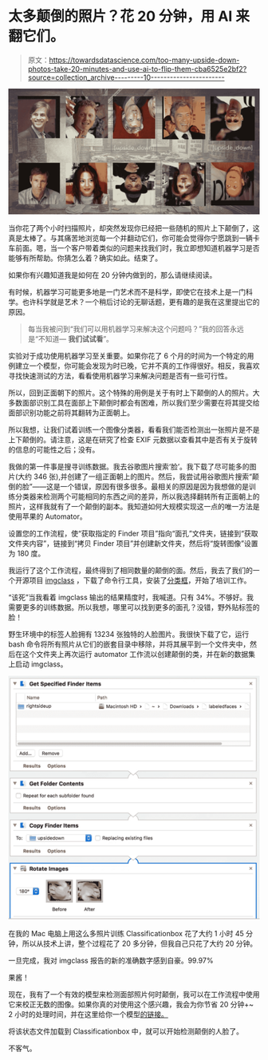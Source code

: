 # 太多颠倒的照片？花 20 分钟，用 AI 来翻它们。

> 原文：<https://towardsdatascience.com/too-many-upside-down-photos-take-20-minutes-and-use-ai-to-flip-them-cba6525e2bf2?source=collection_archive---------10----------------------->

![](img/b6232a5a6b08308067f171e556b991bc.png)

当你花了两个小时扫描照片，却突然发现你已经把一些随机的照片上下颠倒了，这真是太棒了。与其痛苦地浏览每一个并翻动它们，你可能会觉得你宁愿跳到一辆卡车前面。嗯，当一个客户带着类似的问题来找我们时，我立即想知道机器学习是否能够有所帮助。你猜怎么着？确实如此。结束了。

如果你有兴趣知道我是如何在 20 分钟内做到的，那么请继续阅读。

有时候，机器学习可能更多地是一门艺术而不是科学，即使它在技术上是一门科学。也许科学就是艺术？一个稍后讨论的无聊话题，更有趣的是我在这里提出它的原因。

> 每当我被问到“我们可以用机器学习来解决这个问题吗？”我的回答永远是“不知道— **我们试试看**”。

实验对于成功使用机器学习至关重要。如果你花了 6 个月的时间为一个特定的用例建立一个模型，你可能会发现为时已晚，它并不真的工作得很好。相反，我喜欢寻找快速测试的方法，看看使用机器学习来解决问题是否有一些可行性。

所以，回到正面朝下的照片。这个特殊的用例是关于有时上下颠倒的人的照片。大多数面部识别工具在面部上下颠倒时都会有困难，所以我们至少需要在将其提交给面部识别功能之前将其翻转为正面朝上。

所以我想，让我们试着训练一个图像分类器，看看我们能否检测出一张照片是不是上下颠倒的。请注意，这是在研究了检查 EXIF 元数据以查看其中是否有关于旋转的信息的可能性之后；没有。

我做的第一件事是搜寻训练数据。我去谷歌图片搜索‘脸’。我下载了尽可能多的图片(大约 346 张),并创建了一组正面朝上的图片。然后，我尝试用谷歌图片搜索“颠倒的脸”——这是一个错误，原因有很多很多。最相关的原因是因为我想做的是训练分类器来检测两个可能相同的东西之间的差异，所以我选择翻转所有正面朝上的照片，这样我就有了一个颠倒的副本。我知道如何大规模实现这一点的唯一方法是使用苹果的 Automator。

设置您的工作流程，使“获取指定的 Finder 项目”指向“面孔”文件夹，链接到“获取文件夹内容”，链接到“拷贝 Finder 项目”并创建新文件夹，然后将“旋转图像”设置为 180 度。

我运行了这个工作流程，最终得到了相同数量的颠倒的面。然后，我去了我们的一个开源项目 [imgclass](https://github.com/machinebox/toys/tree/master/imgclass) ，下载了命令行工具，安装了[分类框](https://machinebox.io/docs/classificationbox?utm_source=Medium&utm_medium=Post&utm_campaign=upside%20down%20faces)，开始了培训工作。

“该死”当我看着 imgclass 输出的结果精度时，我喊道。只有 34%。不够好。我需要更多的训练数据。所以我想，哪里可以找到更多的面孔？没错，野外贴标签的脸！

野生环境中的标签人脸拥有 13234 张独特的人脸图片。我很快下载了它，运行 bash 命令将所有照片从它们的嵌套目录中移除，并将其展平到一个文件夹中，然后在这个文件夹上再次运行 automator 工作流以创建颠倒的类，并在新的数据集上启动 imgclass。

![](img/05ecbe2d2b415b67f60bf31a4152c625.png)

在我的 Mac 电脑上用这么多照片训练 Classificationbox 花了大约 1 小时 45 分钟，所以从技术上讲，整个过程花了 20 多分钟，但我自己只花了大约 20 分钟。

一旦完成，我对 imgclass 报告的新的准确数字感到自豪。99.97%

果酱！

现在，我有了一个有效的模型来检测面部照片何时颠倒，我可以在工作流程中使用它来校正无数的图像。如果你真的对使用这个感兴趣，我会为你节省 20 分钟+~ 2 小时的处理时间，并在这里给你一个模型[的链接。](https://drive.google.com/file/d/12TNDWkOk24Q-Nf0FbletcME_qTLI74R6/view?usp=sharing)

将该状态文件加载到 Classificationbox 中，就可以开始检测颠倒的人脸了。

不客气。